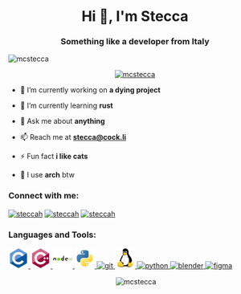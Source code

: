 <h1 align="center">Hi 👋, I'm Stecca</h1>
<h3 align="center">Something like a developer from Italy</h3>

<p align="left"> <img src="https://komarev.com/ghpvc/?username=mcstecca&label=Profile%20views&color=b60eb1&style=flat" alt="mcstecca" /> </p>

<p align="center"> <a href="https://github.com/ryo-ma/github-profile-trophy"><img src="https://github-profile-trophy.vercel.app/?username=mcstecca&no-frame=true&no-bg=true&theme=dracula" alt="mcstecca" /></a> </p>

- 🔭 I’m currently working on **a dying project**

- 🌱 I’m currently learning **rust**

- 💬 Ask me about **anything**

- 📫 Reach me at **stecca@cock.li**

- ⚡ Fun fact **i like cats**

- 🐧 I use **arch** btw

<h3 align="left">Connect with me:</h3>
<p align="left">
<a href="https://instagram.com/steccah" target="blank"><img align="center" src="https://cdn.jsdelivr.net/npm/simple-icons@3.0.1/icons/instagram.svg" alt="steccah" height="30" width="40" /></a>
<a href="https://t.me/McStecca" target="blank"><img align="center" src="https://telegram.org/img/website_icon.svg" alt="steccah" height="30" width="40" /></a>
<a href="www.linkedin.com/in/steccah" target="blank"><img align="center" src="https://static-exp1.licdn.com/sc/h/akt4ae504epesldzj74dzred8" alt="steccah" height="30" width="40" /></a>
</p>

<h3 align="left">Languages and Tools:</h3>
<p align="left">
<a href="https://www.cprogramming.com/" target="_blank"> <img src="https://raw.githubusercontent.com/devicons/devicon/master/icons/c/c-original.svg" alt="c" width="40" height="40"/> </a>
<a href="https://www.w3schools.com/cpp/" target="_blank"> <img src="https://raw.githubusercontent.com/devicons/devicon/master/icons/cplusplus/cplusplus-original.svg" alt="cplusplus" width="40" height="40"/> </a>
<a href="https://nodejs.org" target="_blank"> <img src="https://raw.githubusercontent.com/devicons/devicon/master/icons/nodejs/nodejs-original-wordmark.svg" alt="nodejs" width="40" height="40"/> </a>
<a href="https://www.python.org" target="_blank"> <img src="https://raw.githubusercontent.com/devicons/devicon/master/icons/python/python-original.svg" alt="python" width="40" height="40"/> </a>
<a href="https://git-scm.com/" target="_blank"> <img src="https://www.vectorlogo.zone/logos/git-scm/git-scm-icon.svg" alt="git" width="40" height="40"/> </a>
<a href="https://www.linux.org/" target="_blank"> <img src="https://raw.githubusercontent.com/devicons/devicon/master/icons/linux/linux-original.svg" alt="linux" width="40" height="40"/> </a>
<a href="https://godotengine.org/" target="_blank"> <img src="https://upload.wikimedia.org/wikipedia/commons/6/6a/Godot_icon.svg" alt="python" width="40" height="40"/> </a>
<a href="https://www.blender.org/" target="_blank"> <img src="https://download.blender.org/branding/community/blender_community_badge_white.svg" alt="blender" width="40" height="40"/> </a>
<a href="https://www.figma.com/" target="_blank"> <img src="https://www.vectorlogo.zone/logos/figma/figma-icon.svg" alt="figma" width="40" height="40"/> </a>
</p>

<p align="center">&nbsp;<img align="center" src="https://github-readme-stats.vercel.app/api?username=mcstecca&show_icons=true&theme=tokyonight&locale=en" alt="mcstecca" /></p>
